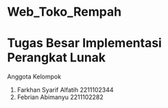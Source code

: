 # Web_Toko_Rempah
# Tugas Besar Implementasi Perangkat Lunak


Anggota Kelompok
1. Farkhan Syarif Alfatih 2211102344
2. Febrian Abimanyu 2211102282
